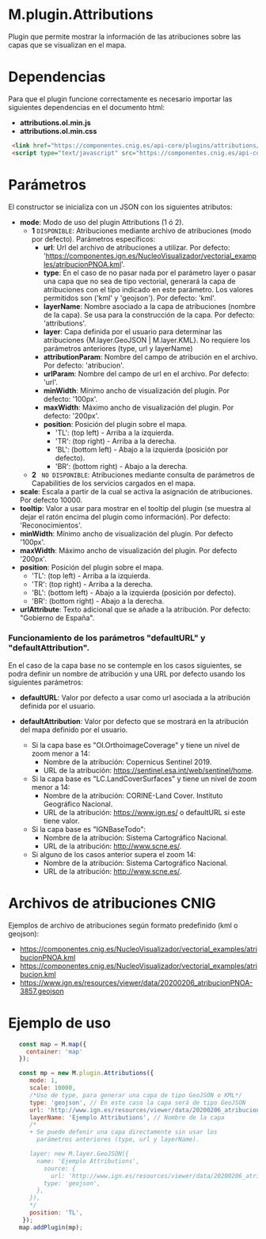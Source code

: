 # M.plugin.Attributions
Plugin que permite mostrar la información de las atribuciones sobre las capas que se visualizan en el mapa.
# Dependencias
Para que el plugin funcione correctamente es necesario importar las siguientes dependencias en el documento html:
- **attributions.ol.min.js**
- **attributions.ol.min.css**
```html
 <link href="https://componentes.cnig.es/api-core/plugins/attributions/attributions.ol.min.css" rel="stylesheet" />
 <script type="text/javascript" src="https://componentes.cnig.es/api-core/plugins/attributions/attributions.ol.min.js"></script>
``` 

# Parámetros
El constructor se inicializa con un JSON con los siguientes atributos:
 * **mode**: Modo de uso del plugin Attributions (1 ó 2).
     - **1** `DISPONIBLE`: Atribuciones mediante archivo de atribuciones (modo por defecto). Parámetros específicos: 
         + **url**: Url del archivo de atribuciones a utilizar. Por defecto: 'https://componentes.ign.es/NucleoVisualizador/vectorial_examples/atribucionPNOA.kml'.
         + **type**: En el caso de no pasar nada por el parámetro layer o pasar una capa que no sea de tipo vectorial, generará la capa de atribuciones con el tipo indicado en este parámetro. Los valores permitidos son ('kml' y 'geojson'). Por defecto: 'kml'.
         + **layerName**: Nombre asociado a la capa de atribuciones (nombre de la capa). Se usa para la construcción de la capa. Por defecto: 'attributions'.
         + **layer**: Capa definida por el usuario para determinar las atribuciones {M.layer.GeoJSON | M.layer.KML}. No requiere los parámetros anteriores (type, url y layerName)
         + **attributionParam**: Nombre del campo de atribución en el archivo. Por defecto: 'atribucion'.
         + **urlParam**: Nombre del campo de url en el archivo. Por defecto: 'url'.
         + **minWidth**: Mínimo ancho de visualización del plugin. Por defecto: '100px'.
         + **maxWidth**: Máximo ancho de visualización del plugin. Por defecto: '200px'.
         + **position**: Posición del plugin sobre el mapa.
            - 'TL': (top left) - Arriba a la izquierda.
            - 'TR': (top right) - Arriba a la derecha.
            - 'BL': (bottom left) - Abajo a la izquierda (posición por defecto).
            - 'BR': (bottom right) - Abajo a la derecha.
     - **2** ` NO DISPONIBLE`: Atribuciones mediante consulta de parámetros de Capabilities de los servicios cargados en el mapa. 
* **scale**: Escala a partir de la cual se activa la asignación de atribuciones. Por defecto 10000.
* **tooltip**: Valor a usar para mostrar en el tooltip del plugin (se muestra al dejar el ratón encima del plugin como información). Por defecto: 'Reconocimientos'. 
* **minWidth**: Mínimo ancho de visualización del plugin. Por defecto '100px'.
* **maxWidth**: Máximo ancho de visualización del plugin. Por defecto '200px'.
* **position**: Posición del plugin sobre el mapa.
  - 'TL': (top left) - Arriba a la izquierda.
  - 'TR': (top right) - Arriba a la derecha.
  - 'BL': (bottom left) - Abajo a la izquierda (posición por defecto).
  - 'BR': (bottom right) - Abajo a la derecha.
* **urlAttribute**: Texto adicional que se añade a la atribución. Por defecto: "Gobierno de España".
### Funcionamiento de los parámetros "defaultURL" y "defaultAttribution".
En el caso de la capa base no se contemple en los casos siguientes, se podra definir un nombre de atribución y una URL por defecto usando los siguientes parámetros:
* **defaultURL**: Valor por defecto a usar como url asociada a la atribución definida por el usuario.
* **defaultAttribution**: Valor por defecto que se mostrará en la atribución del mapa definido por el usuario.

  * Si la capa base es "OI.OrthoimageCoverage" y tiene un nivel de zoom menor a 14:
    - Nombre de la atribución: Copernicus Sentinel 2019.
    - URL de la atribución: https://sentinel.esa.int/web/sentinel/home.
  * Si la capa base es "LC.LandCoverSurfaces" y tiene un nivel de zoom menor a 14:
    - Nombre de la atribución: CORINE-Land Cover. Instituto Geográfico Nacional.
    - URL de la atribución: https://www.ign.es/ o defaultURL si este tiene valor.
  * Si la capa base es "IGNBaseTodo":
    - Nombre de la atribución: Sistema Cartográfico Nacional.
    - URL de la atribución: http://www.scne.es/.
  * Si alguno de los casos anterior supera el zoom 14:
    - Nombre de la atribución: Sistema Cartográfico Nacional.
    - URL de la atribución: http://www.scne.es/.
# Archivos de atribuciones CNIG
Ejemplos de archivo de atribuciones según formato predefinido (kml o geojson):
- https://componentes.cnig.es/NucleoVisualizador/vectorial_examples/atribucionPNOA.kml
- https://componentes.cnig.es/NucleoVisualizador/vectorial_examples/atribucion.kml
- https://www.ign.es/resources/viewer/data/20200206_atribucionPNOA-3857.geojson
# Ejemplo de uso
```javascript
   const map = M.map({
     container: 'map'
   });

   const mp = new M.plugin.Attributions({ 
      mode: 1,
      scale: 10000,
      /*Uso de type, para generar una capa de tipo GeoJSON o KML*/
      type: 'geojson', // En este caso la capa será de tipo GeoJSON
      url: 'http://www.ign.es/resources/viewer/data/20200206_atribucionPNOA-3857.geojson', // URL de la capa
      layerName: 'Ejemplo Attributions', // Nombre de la capa
      /*
      + Se puede defenir una capa directamente sin usar los 
        parámetros anteriores (type, url y layerName).

      layer: new M.layer.GeoJSON({
        name: 'Ejemplo Attributions',
          source: {
            url: 'http://www.ign.es/resources/viewer/data/20200206_atribucionPNOA-3857.geojson',
          type: 'geojson',
        },
      }),
      */
      position: 'TL',
    });
   map.addPlugin(mp);
```
